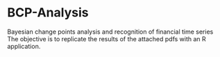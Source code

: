 # BCP-Analysis
Bayesian change points analysis and recognition of financial time series
The objective is to replicate the results of the attached pdfs with an R application.
